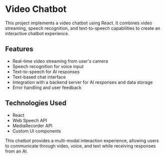 # Video Chatbot

This project implements a video chatbot using React. It combines video streaming, speech recognition, and text-to-speech capabilities to create an interactive chatbot experience.

## Features

- Real-time video streaming from user's camera
- Speech recognition for voice input
- Text-to-speech for AI responses
- Text-based chat interface
- Integration with a backend server for AI responses and data storage
- Error handling and user feedback

## Technologies Used

- React
- Web Speech API
- MediaRecorder API
- Custom UI components

This chatbot provides a multi-modal interaction experience, allowing users to communicate through video, voice, and text while receiving responses from an AI.